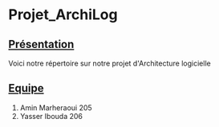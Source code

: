 # Projet_ArchiLog

## <u>Présentation</u>
Voici notre répertoire sur notre projet d'Architecture logicielle

## <u>Equipe</u>
1. Amin Marheraoui 205
2. Yasser Ibouda 206